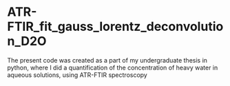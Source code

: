# ATR-FTIR_fit_gauss_lorentz_deconvolution_D2O
The present code was created as a part of my undergraduate thesis in python, where I did a quantification of the concentration of heavy water in aqueous solutions, using ATR-FTIR spectroscopy
